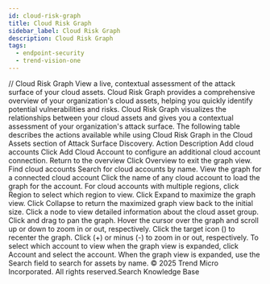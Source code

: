 ```yaml
---
id: cloud-risk-graph
title: Cloud Risk Graph
sidebar_label: Cloud Risk Graph
description: Cloud Risk Graph
tags:
  - endpoint-security
  - trend-vision-one
---
```


/*<![CDATA[*/ $('#title').html($('meta[name=map-description]').attr('content')); /*]]>*/ Cloud Risk Graph View a live, contextual assessment of the attack surface of your cloud assets. Cloud Risk Graph provides a comprehensive overview of your organization's cloud assets, helping you quickly identify potential vulnerabilities and risks. Cloud Risk Graph visualizes the relationships between your cloud assets and gives you a contextual assessment of your organization's attack surface. The following table describes the actions available while using Cloud Risk Graph in the Cloud Assets section of Attack Surface Discovery. Action Description Add cloud accounts Click Add Cloud Account to configure an additional cloud account connection. Return to the overview Click Overview to exit the graph view. Find cloud accounts Search for cloud accounts by name. View the graph for a connected cloud account Click the name of any cloud account to load the graph for the account. For cloud accounts with multiple regions, click Region to select which region to view. Click Expand to maximize the graph view. Click Collapse to return the maximized graph view back to the initial size. Click a node to view detailed information about the cloud asset group. Click and drag to pan the graph. Hover the cursor over the graph and scroll up or down to zoom in or out, respectively. Click the target icon () to recenter the graph. Click (+) or minus (-) to zoom in or out, respectively. To select which account to view when the graph view is expanded, click Account and select the account. When the graph view is expanded, use the Search field to search for assets by name. © 2025 Trend Micro Incorporated. All rights reserved.Search Knowledge Base